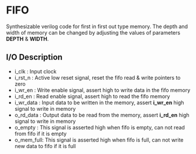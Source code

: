 # FIFO
Synthesizable verilog code for first in first out type memory. The depth and width of memory can be changed by adjusting the values of parameters **DEPTH** & **WIDTH**.
## I/O Description
- i_clk		: Input clock
- i_rst_n	: Active low reset signal, reset the fifo read & write pointers to zero
- i_wr_en	: Write enable signal, assert high to write data in the fifo memory
- i_rd_en	: Read enable signal, assert high to read the fifo memory
- i_wr_data	: Input data to be written in the memory, assert **i_wr_en** high signal to write in memory
- o_rd_data	: Output data to be read from the memory, assert **i_rd_en** high signal to write in memory
- o_empty	: This signal is asserted high when fifo is empty, can not read from fifo if it is empty
- o_mem_full: This signal is asserted high when fifo is full, can not write new data to fifo if it is full

